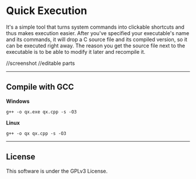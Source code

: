 # Quick Execution

It's a simple tool that turns system commands into clickable shortcuts and thus makes execution easier. After you've specified your executable's name and its commands, it will drop a C source file and its compiled version, so it can be executed right away. The reason you get the source file next to the executable is to be able to modify it later and recompile it.

//screenshot
//editable parts

---

## Compile with GCC

**Windows**
```
g++ -o qx.exe qx.cpp -s -O3
```

**Linux**
```
g++ -o qx qx.cpp -s -O3
```

---

## License

This software is under the GPLv3 License.
